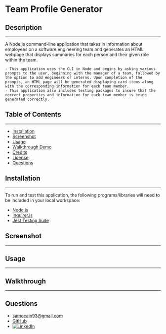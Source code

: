 # Team Profile Generator


## Description
---
A Node.js command-line application that takes in information about employees on a software engineering team and generates an HTML webpage that displays summaries for each person and their given role within the team.

    - This application uses the CLI in Node and begins by asking various prompts to the user, beginning with the manager of a team, followed by the option to add engineers or interns. Upon completion of the prompts, an HTML page will be generated displaying card items along with the corresponding information for each team member.
    - This application also includes testing packages to insure that the correct properties and information for each team member is being generated correctly.


## Table of Contents
---

- [Installation](#installation)
- [Screenshot](#screenshot)
- [Usage](#usage)
- [Walkthrough Demo](#walkthrough)
- [Credits](#credits)
- [License](#license)
- [Questions](#questions)


## Installation
---

To run and test this application, the following programs/libraries will need to be included in your local workspace:  
- [Node.js](https://nodejs.org/en/)
- [Inquirer.js](https://www.npmjs.com/package/inquirer)
- [Jest Testing Suite](https://jestjs.io/)  


## Screenshot
---




## Usage
---




## Walkthrough
---

























## Questions

- [samocain93@gmail.com](mailto:samocain93@gmail.com) 
- [GitHub](https://github.com/samocain93)  
- [![LinkedIn](https://img.shields.io/badge/LinkedIn-samuelocain-blue)](https://www.linkedin.com/in/samuelocain/)



